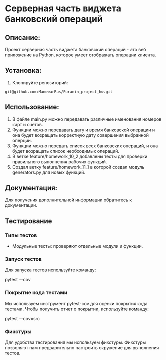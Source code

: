 # Серверная часть виджета банковский операций

## Описание:

Проект серверная часть виджета банковский операций - это веб приложение на Python, которое умеет отображать операции клиента.

## Установка:

1. Клонируйте репозиторий:
```
git@github.com:ManowarRus/Furanin_project_hw.git
```
## Использование:

1. В файле main.py можно передавать различные именования номеров карт и счетов.
2. Функции можно передавать дату и время банковской операции и она будет возращать корректную дату совершения выбранной оперции.
3. Функции можно передать список всех банковских операций, и она будет возращать список необходимых операций.
4. В ветке feature/homework_10_2 добавлены тесты для проверки правильного выполнения рабочих функций.
5. Создал ветку feature/homework_11_1 в которой создал модуль generators.py для новых функций.

## Документация:

Для получения дополнительной информации обратитесь к документации.

## Тестирование

### Типы тестов

- Модульные тесты: проверяют отдельные модули и функции.


### Запуск тестов
Для запуска тестов используйте команду:

pytest --cov

### Покрытие кода тестами
Мы используем инструмент pytest-cov для оценки покрытия кода тестами. Чтобы получить отчет о покрытии, используйте команду:

pytest --cov=src

### Фикстуры
Для удобства тестирования мы используем фикстуры. Фикстуры позволяют нам предварительно настроить окружение для выполнения тестов.
